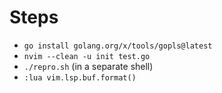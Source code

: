 # Steps

* `go install golang.org/x/tools/gopls@latest`
* `nvim --clean -u init test.go`
* `./repro.sh` (in a separate shell)
* `:lua vim.lsp.buf.format()`
